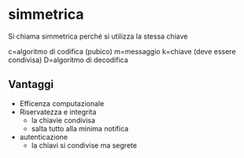 # simmetrica

Si chiama simmetrica perché si utilizza la stessa chiave

c=algoritmo di codifica (pubico)
m=messaggio
k=chiave (deve essere condivisa)
D=algoritmo di decodifica

## Vantaggi

- Efficenza computazionale
- Riservatezza e integrita
  - la chiavie condivisa
  - salta tutto alla minima notifica
- autenticazione
  - la chiavi si condivise ma segrete
